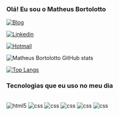 ### Olá! Eu sou o Matheus Bortolotto
<div>

[![Blog](https://img.shields.io/badge/website-000000?style=for-the-badge&logo=About.me&logoColor=white)]()

[![Linkedin](https://img.shields.io/badge/LinkedIn-0077B5?style=for-the-badge&logo=linkedin&logoColor=white)](https://www.linkedin.com/in/matheus-bortolotto-ba4b84298/)

[![Hotmail](https://img.shields.io/badge/Microsoft_Outlook-0078D4?style=for-the-badge&logo=microsoft-outlook&logoColor=white)](matheusbortolol@hotmail.com)


![Matheus Bortolotto GitHub stats](https://github-readme-stats.vercel.app/api?username=Matheus-Bortolotto&show_icons=true&theme=tokyonight)

[![Top Langs](https://github-readme-stats.vercel.app/api/top-langs/?username=Matheus-Bortolotto)](https://github.com/anuraghazra/github-readme-stats)
</div>

### Tecnologias que eu uso no meu dia 

<div style="display: inline_block"><br/>
  <img aling="center" alt="html5" src="https://img.shields.io/badge/HTML5-E34F26?style=for-the-badge&logo=html5&logoColor=white" />
  <img aling="center" alt="css" src="https://img.shields.io/badge/CSS3-1572B6?style=for-the-badge&logo=css3&logoColor=white" />
  <img aling="center" alt="css" src="https://img.shields.io/badge/JavaScript-323330?style=for-the-badge&logo=javascript&logoColor=F7DF1E" />
  <img aling="center" alt="css" src="https://img.shields.io/badge/Python-14354C?style=for-the-badge&logo=python&logoColor=white" />
  <img aling="center" alt="css" src="https://img.shields.io/badge/React-20232A?style=for-the-badge&logo=react&logoColor=61DAFB" />
  <img aling="center" alt="css" src="https://img.shields.io/badge/Java-ED8B00?style=for-the-badge&logo=openjdk&logoColor=white" />

</div>
